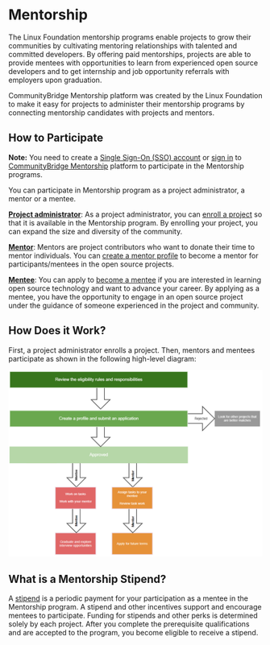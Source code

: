 # Mentorship

The Linux Foundation mentorship programs enable projects to grow their communities by cultivating mentoring relationships with talented and committed developers. By offering paid mentorships, projects are able to provide mentees with opportunities to learn from experienced open source developers and to get internship and job opportunity referrals with employers upon graduation.

CommunityBridge Mentorship platform was created by the Linux Foundation to make it easy for projects to administer their mentorship programs by connecting mentorship candidates with projects and mentors.

## How to Participate <a id="CommunityBridgeMentorship-HowtoParticipate"></a>

**Note:** You need to create a [Single Sign-On \(SSO\) account](../../sso/create-an-account.md) or [sign in](../../sso/sign-in/) to [CommunityBridge Mentorship](https://people.communitybridge.org/) platform to participate in the Mentorship programs. 

You can participate in Mentorship program as a project administrator, a mentor or a mentee. 

[**Project administrator**](administrators/): As a project administrator, you can [enroll a project](administrators/enroll-your-project/) so that it is available in the Mentorship program. By enrolling your project, you can expand the size and diversity of the community.

[**Mentor**](mentors/): Mentors are project contributors who want to donate their time to mentor individuals. You can [create a mentor profile](mentors/become-a-mentor/create-a-mentor-profile.md) to become a mentor for participants/mentees in the open source projects.

[**Mentee**](mentees/): You can apply to [become a mentee](mentees/become-a-mentee/) if you are interested in learning open source technology and want to advance  your career. By applying as a mentee, you have the opportunity to engage in an open source project under the guidance of someone experienced in the project and community.



## How Does it Work? <a id="CommunityBridgeMentorship-HowDoesitWork?"></a>

First, a project administrator enrolls a project. Then, mentors and mentees participate as shown in the following high-level diagram:

![How Mentorship Works](../../.gitbook/assets/how-mentorship-works.png)

## What is a Mentorship Stipend? <a id="CommunityBridgeMentorship-WhatisaMentorshipStipend?"></a>

A [stipend](mentee-stipends/) is a periodic payment for your participation as a mentee in the Mentorship program. A stipend and other incentives support and encourage mentees to participate. Funding for stipends and other perks is determined solely by each project. After you complete the prerequisite qualifications and are accepted to the program, you become eligible to receive a stipend.

